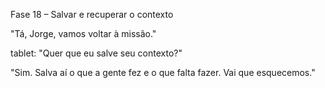 Fase 18 – Salvar e recuperar o contexto

"Tá, Jorge, vamos voltar à missão."

tablet: "Quer que eu salve seu contexto?"

"Sim. Salva aí o que a gente fez e o que falta fazer. Vai que esquecemos."
